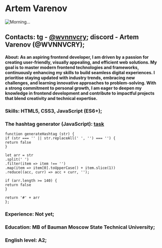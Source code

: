 # Artem Varenov

![Morning...](https://i.pinimg.com/736x/94/ad/60/94ad60706eb2294acc0f6cbe42b320a0.jpg)

## Contacts: tg - [@wvnnvcry](https://t.me/wvnnvcry); discord - Artem Varenov (@WVNNVCRY);

#### About: As an aspiring frontend developer, I am driven by a passion for creating user-friendly, visually appealing, and efficient web solutions. My goal is to master modern frontend technologies and frameworks, continuously enhancing my skills to build seamless digital experiences. I prioritise staying updated with industry trends, embracing new challenges, and learning innovative approaches to problem-solving. With a strong commitment to personal growth, I am eager to deepen my knowledge in frontend development and contribute to impactful projects that blend creativity and technical expertise.

### Skills: HTML5, CSS3, JavaScript (ES6+);

### The hashtag generator (JavaScript): [task](https://www.codewars.com/kata/52449b062fb80683ec000024)

```
function generateHashtag (str) {
if (str === '' || str.replaceAll(' ', '') === '') {
return false
}

let arr = str
.split(' ')
.filter(item => item !== '')
.map(item => item[0].toUpperCase() + item.slice(1))
.reduce((acc, curr) => acc + curr, '');

if (arr.length >= 140) {
return false
}

return '#' + arr
};
```

### Experience: Not yet;

### Education: MB of Bauman Moscow State Technical University;

### English level: A2;
